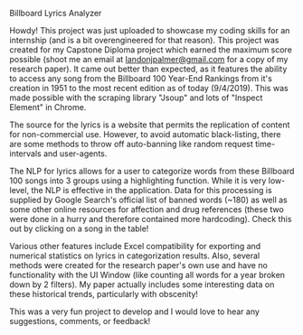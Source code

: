 Billboard Lyrics Analyzer

Howdy! This project was just uploaded to showcase my coding skills for an internship (and is a bit overengineered for that reason). This project was created
for my Capstone Diploma project which earned the maximum score possible (shoot me an email at landonjpalmer@gmail.com for a copy of my research paper). It came out better than expected, as it features the ability to access any song from the Billboard 100 Year-End Rankings from it's creation in 1951 to the most recent edition as of today (9/4/2019). This was made possible with the scraping library "Jsoup" and lots of "Inspect Element" in Chrome.

The source for the lyrics is a website that permits the replication of content for non-commercial use. However, to avoid automatic black-listing, there are some methods to throw off auto-banning like random request time-intervals and user-agents.

The NLP for lyrics allows for a user to categorize words from these Billboard 100 songs into 3 groups using a highlighting function. While it is very low-level, the NLP is effective in the application. Data for this processing is supplied by Google Search's official list of banned words (~180) as well as some other online resources for affection and drug references (these two were done in a hurry and therefore contained more hardcoding). Check this out by clicking on a song in the table!

Various other features include Excel compatibility for exporting and numerical statistics on lyrics in categorization results.
Also, several methods were created for the research paper's own use and have no functionality with the UI Window (like counting all words for a year broken down by 2 filters). My paper actually includes some interesting data on these historical trends, particularly with obscenity!

This was a very fun project to develop and I would love to hear any suggestions, comments, or feedback!
